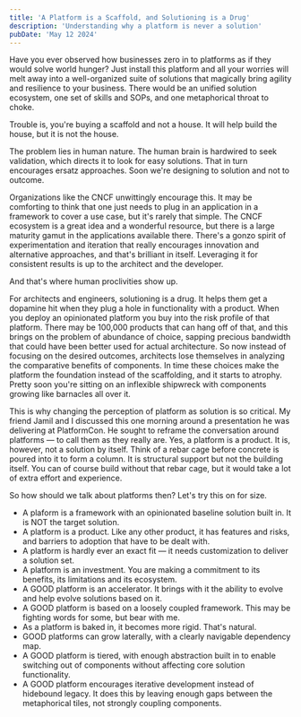 ```yaml
---
title: 'A Platform is a Scaffold, and Solutioning is a Drug'
description: 'Understanding why a platform is never a solution'
pubDate: 'May 12 2024'
---
```


Have you ever observed how businesses zero in to platforms as if they would solve world hunger? Just install this platform and all your worries will melt away into a well-organized suite of solutions that magically bring agility and resilience to your business. There would be an unified solution ecosystem, one set of skills and SOPs, and one metaphorical throat to choke.

Trouble is, you're buying a scaffold and not a house. It will help build the house, but it is not the house.

The problem lies in human nature. The human brain is hardwired to seek validation, which directs it to look for easy solutions. That in turn encourages ersatz approaches. Soon we're designing to solution and not to outcome. 

Organizations like the CNCF unwittingly encourage this. It may be comforting to think that one just needs to plug in an application in a framework to cover a use case, but it's rarely that simple. The CNCF ecosystem is a great idea and a wonderful resource, but there is a large maturity gamut in the applications available there. There's a gonzo spirit of experimentation and iteration that really encourages innovation and alternative approaches, and that's brilliant in itself. Leveraging it for consistent results is up to the architect and the developer.

And that's where human proclivities show up.

For architects and engineers, solutioning is a drug. It helps them get a dopamine hit when they plug a hole in functionality with a product. When you deploy an opinionated platform you buy into the risk profile of that platform. There may be 100,000 products that can hang off of that, and this brings on the problem of abundance of choice, sapping precious bandwidth that could have been better used for actual architecture. So now instead of focusing on the desired outcomes, architects lose themselves in analyzing the comparative benefits of components. In time these choices make the platform the foundation instead of the scaffolding, and it starts to atrophy. Pretty soon you're sitting on an inflexible shipwreck with components growing like barnacles all over it.

This is why changing the perception of platform as solution is so critical. My friend Jamil and I discussed this one morning around a presentation he was delivering at PlatformCon. He sought to reframe the conversation around platforms — to call them as they really are. Yes, a platform is a product. It is, however, not a solution by itself. Think of a rebar cage before concrete is poured into it to form a column. It is structural support but not the building itself. You can of course build without that rebar cage, but it would take a lot of extra effort and experience. 

So how should we talk about platforms then? Let's try this on for size.

- A plaform is a framework with an opinionated baseline solution built in. It is NOT the target solution.
- A platform is a product. Like any other product, it has features and risks, and barriers to adoption that have to be dealt with. 
- A platform is hardly ever an exact fit — it needs customization to deliver a solution set.
- A platform is an investment. You are making a commitment to its benefits, its limitations and its ecosystem.
- A GOOD platform is an accelerator. It brings with it the ability to evolve and help evolve solutions based on it.
- A GOOD platform is based on a loosely coupled framework. This may be fighting words for some, but bear with me. 
- As a platform is baked in, it becomes more rigid. That's natural. 
- GOOD platforms can grow laterally, with a clearly navigable dependency map. 
- A GOOD platform is tiered, with enough abstraction built in to enable switching out of components without affecting core solution functionality.
- A GOOD platform encourages iterative development instead of hidebound legacy. It does this by leaving enough gaps between the metaphorical tiles, not strongly coupling components.
